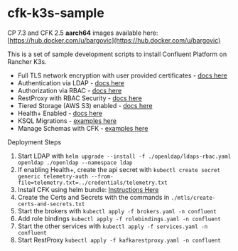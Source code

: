 # cfk-k3s-sample
CP 7.3 and CFK 2.5 **aarch64** images available here: [https://hub.docker.com/u/bargovic](https://hub.docker.com/u/bargovic)

This is a set of sample development scripts to install Confluent Platform on Rancher K3s.

* Full TLS network encryption with user provided certificates - [docs here](https://docs.confluent.io/operator/current/co-network-encryption.html#user-provided-tls-certificates)
* Authentication via LDAP - [docs here](https://docs.confluent.io/operator/current/co-authenticate.html#sasl-plain-with-ldap-authentication)
* Authorization via RBAC - [docs here](https://docs.confluent.io/operator/current/co-rbac.html)
* RestProxy with RBAC Security - [docs here](https://docs.confluent.io/platform/current/kafka-rest/production-deployment/rest-proxy/security.html#role-based-access-control-rbac)
* Tiered Storage (AWS S3) enabled - [docs here](https://docs.confluent.io/operator/current/co-storage.html#tiered)
* Health+ Enabled - [docs here](https://docs.confluent.io/operator/current/co-monitor-cp.html#confluent-health)
* KSQL Migrations - [examples here](https://github.com/nbargovic/cfk-k3s-sample/tree/main/ksql-migrations)
* Manage Schemas with CFK - [examples here](https://github.com/nbargovic/cfk-k3s-sample/tree/main/schemas)

Deployment Steps

1. Start LDAP with ```helm upgrade --install -f ./openldap/ldaps-rbac.yaml openldap ./openldap --namespace ldap```
2. If enabling Health+, create the api secret with ```kubectl create secret generic telemetry-auth --from-file=telemetry.txt=../credentials/telemetry.txt```
3. Install CFK using helm bundle: [Instructions Here](https://docs.confluent.io/operator/current/co-deploy-cfk.html#deploy-co-using-the-download-bundle)
4. Create the Certs and Secrets with the commands in ```./mtls/create-certs-and-secrets.txt```
5. Start the brokers with ```kubectl apply -f brokers.yaml -n confluent```
6. Add role bindings  ```kubectl apply -f rolebindings.yaml -n confluent```
7. Start the other services with ```kubectl apply -f services.yaml -n confluent```
8. Start RestProxy ```kubectl apply -f kafkarestproxy.yaml -n confluent```


